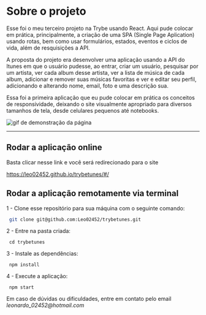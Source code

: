 # Sobre o projeto

Esse foi o meu terceiro projeto na Trybe usando React. Aqui pude colocar em prática, principalmente, a criação de uma SPA (Single Page Aplication) usando rotas, bem como usar formulários, estados, eventos e ciclos de vida, além de resquisições a API.

A proposta do projeto era desenvolver uma aplicação usando a API do Itunes em que o usuário pudesse, ao entrar, criar um usuário, pesquisar por um artista, ver cada album desse artista, ver a lista de música de cada album, adicionar e remover suas músicas favoritas e ver e editar seu perfil, adicionando e alterando nome, email, foto e uma descrição sua.

Essa foi a primeira aplicação que eu pude colocar em prática os conceitos de responsividade, deixando o site visualmente apropriado para diversos tamanhos de tela, desde celulares pequenos até notebooks.

![gif de demonstração da página](./mobile.gif)

---
## Rodar a aplicação online
Basta clicar nesse link e você será redirecionado para o site

https://leo02452.github.io/trybetunes/#/

## Rodar a aplicação remotamente via terminal
1 - Clone esse repositório para sua máquina com o seguinte comando:

```bash
 git clone git@github.com:Leo02452/trybetunes.git
```

2 - Entre na pasta criada:

```
 cd trybetunes
```

3 - Instale as dependências:

```
 npm install
```

4 - Execute a aplicação:

```
 npm start
```

Em caso de dúvidas ou dificuldades, entre em contato pelo email _leonardo_02452@hotmail.com_
